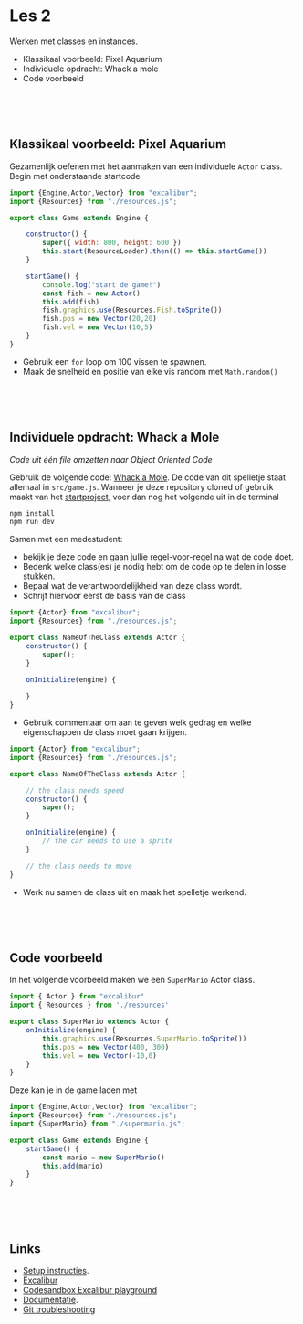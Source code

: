 # Les 2

Werken met classes en instances.

- Klassikaal voorbeeld: Pixel Aquarium
- Individuele opdracht: Whack a mole
- Code voorbeeld


<br><br><Br>

## Klassikaal voorbeeld: Pixel Aquarium

Gezamenlijk oefenen met het aanmaken van een individuele `Actor` class. Begin met onderstaande startcode

```js
import {Engine,Actor,Vector} from "excalibur";
import {Resources} from "./resources.js";

export class Game extends Engine {

    constructor() {
        super({ width: 800, height: 600 })
        this.start(ResourceLoader).then(() => this.startGame())
    }

    startGame() {
        console.log("start de game!")
        const fish = new Actor()
        this.add(fish)
        fish.graphics.use(Resources.Fish.toSprite())
        fish.pos = new Vector(20,20)
        fish.vel = new Vector(10,5)
    }
}
```

- Gebruik een `for` loop om 100 vissen te spawnen.
- Maak de snelheid en positie van elke vis random met `Math.random()`


<br><br><br>

## Individuele opdracht: Whack a Mole

*Code uit één file omzetten naar Object Oriented Code*

Gebruik de volgende code: [Whack a Mole](https://github.com/HR-CMGT/PRG04-whack-a-mole). 
De code van dit spelletje staat allemaal in `src/game.js`. 
Wanneer je deze repository cloned of gebruik maakt van het [startproject](https://github.com/HR-CMGT/prg4-startproject-2024), voer dan nog het volgende uit in de terminal
```bash
npm install
npm run dev
```

Samen met een medestudent:
- bekijk je deze code en gaan jullie regel-voor-regel na wat de code doet.
- Bedenk welke class(es) je nodig hebt om de code op te delen in losse stukken.
- Bepaal wat de verantwoordelijkheid van deze class wordt.
- Schrijf hiervoor eerst de basis van de class

```javascript
import {Actor} from "excalibur";
import {Resources} from "./resources.js";

export class NameOfTheClass extends Actor {
    constructor() {
        super();
    }

    onInitialize(engine) {
        
    }
}
```

- Gebruik commentaar om aan te geven welk gedrag en welke eigenschappen de class moet gaan krijgen.

```javascript
import {Actor} from "excalibur";
import {Resources} from "./resources.js";

export class NameOfTheClass extends Actor {

    // the class needs speed
    constructor() {
        super();
    }

    onInitialize(engine) {
        // the car needs to use a sprite
    }

    // the class needs to move
}
```
- Werk nu samen de class uit en maak het spelletje werkend. 

<br><br><br>

## Code voorbeeld

In het volgende voorbeeld maken we een `SuperMario` Actor class.

```js
import { Actor } from "excalibur"
import { Resources } from './resources'

export class SuperMario extends Actor {
    onInitialize(engine) {
        this.graphics.use(Resources.SuperMario.toSprite())
        this.pos = new Vector(400, 300)
        this.vel = new Vector(-10,0)
    }
}
```
Deze kan je in de game laden met
```js
import {Engine,Actor,Vector} from "excalibur";
import {Resources} from "./resources.js";
import {SuperMario} from "./supermario.js";

export class Game extends Engine {
    startGame() {
        const mario = new SuperMario()
        this.add(mario)
    }
}
```

<br><br><br>

## Links

- [Setup instructies](https://github.com/HR-CMGT/PRG04-2022-2023/blob/main/setup.md).
- [Excalibur](https://excaliburjs.com)
- [Codesandbox Excalibur playground](https://codesandbox.io/s/excalibur-vite-testproject-olk4bu)
- [Documentatie](https://excaliburjs.com/docs/text/).  
- [Git troubleshooting](../snippets/git.md)
